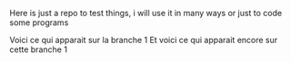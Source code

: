 Here is just a repo to test things, i will use it in many ways or just to code some programs


Voici ce qui apparait sur la branche 1
Et voici ce qui apparait encore sur cette branche 1